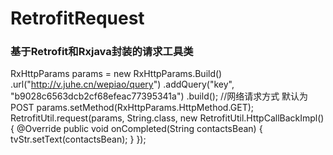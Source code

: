 # RetrofitRequest
### 基于Retrofit和Rxjava封装的请求工具类
RxHttpParams params = new RxHttpParams.Build()
                        .url("http://v.juhe.cn/wepiao/query")
                        .addQuery("key", "b9028c6563dcb2cf68efeac77395341a")
                        .build();
                //网络请求方式 默认为POST
                params.setMethod(RxHttpParams.HttpMethod.GET);
                RetrofitUtil.request(params, String.class, new RetrofitUtil.HttpCallBackImpl<String>() {
                    @Override
                    public void onCompleted(String contactsBean) {
                        tvStr.setText(contactsBean);
                    }
                });